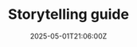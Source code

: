 ---
title: Storytelling guide
linkTitle: Storytelling guide
date: '2025-05-01T21:06:00Z'
weight: 1
description: No content
draft: false
ref: storytelling-guide
---